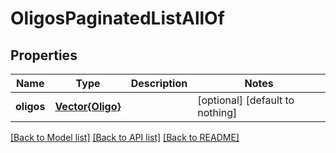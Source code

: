 # OligosPaginatedListAllOf


## Properties
Name | Type | Description | Notes
------------ | ------------- | ------------- | -------------
**oligos** | [**Vector{Oligo}**](Oligo.md) |  | [optional] [default to nothing]


[[Back to Model list]](../README.md#models) [[Back to API list]](../README.md#api-endpoints) [[Back to README]](../README.md)


